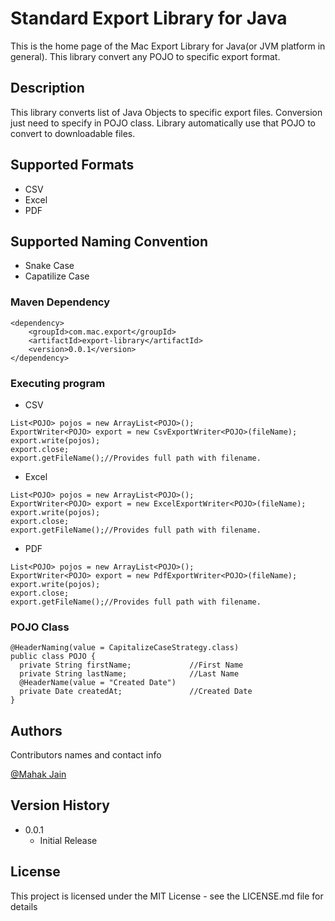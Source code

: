 # Standard Export Library for Java

This is the home page of the Mac Export Library for Java(or JVM platform in general). This library convert any POJO to specific export format.

## Description
This library converts list of Java Objects to specific export files. Conversion just need to specify in POJO class. Library automatically use that POJO to convert to downloadable files.

## Supported Formats
* CSV
* Excel
* PDF

## Supported Naming Convention
* Snake Case
* Capatilize Case

### Maven Dependency

```
<dependency>
	<groupId>com.mac.export</groupId>
	<artifactId>export-library</artifactId>
	<version>0.0.1</version>
</dependency>
```

### Executing program

* CSV
```
List<POJO> pojos = new ArrayList<POJO>();
ExportWriter<POJO> export = new CsvExportWriter<POJO>(fileName);
export.write(pojos);
export.close;
export.getFileName();//Provides full path with filename.
```
* Excel
```
List<POJO> pojos = new ArrayList<POJO>();
ExportWriter<POJO> export = new ExcelExportWriter<POJO>(fileName);
export.write(pojos);
export.close;
export.getFileName();//Provides full path with filename.
```
* PDF
```
List<POJO> pojos = new ArrayList<POJO>();
ExportWriter<POJO> export = new PdfExportWriter<POJO>(fileName);
export.write(pojos);
export.close;
export.getFileName();//Provides full path with filename.
```
### POJO Class

```
@HeaderNaming(value = CapitalizeCaseStrategy.class)
public class POJO {
  private String firstName;             //First Name
  private String lastName;              //Last Name
  @HeaderName(value = "Created Date")
  private Date createdAt;               //Created Date
}
```

## Authors

Contributors names and contact info

[@Mahak Jain](https://github.com/mac1204)

## Version History

* 0.0.1
    * Initial Release

## License

This project is licensed under the MIT License - see the LICENSE.md file for details
